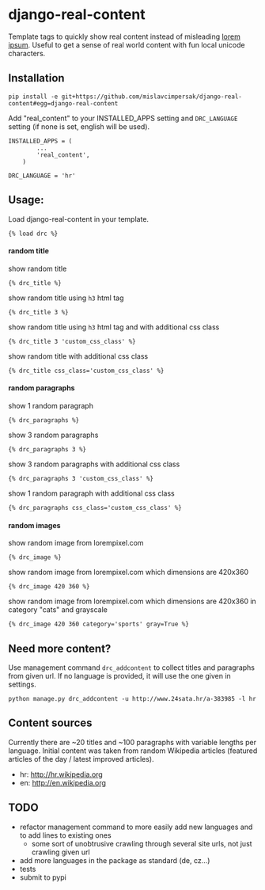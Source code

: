 # django-real-content

Template tags to quickly show real content instead of misleading [lorem ipsum](http://www.smashingmagazine.com/2010/01/06/lorem-ipsum-killing-designs/). Useful to get a sense of real world content with fun local unicode characters.

## Installation
```
pip install -e git+https://github.com/mislavcimpersak/django-real-content#egg=django-real-content
```

Add "real_content" to your INSTALLED_APPS setting and `DRC_LANGUAGE` setting (if none is set, english will be used).
```
INSTALLED_APPS = (
        ...
        'real_content',
    )

DRC_LANGUAGE = 'hr'
```

## Usage:
Load django-real-content in your template.
```
{% load drc %}
```

#### random title
show random title
```
{% drc_title %}
```
show random title using `h3` html tag
```
{% drc_title 3 %}
```
show random title using `h3` html tag and with additional css class
```
{% drc_title 3 'custom_css_class' %}
```
show random title with additional css class
```
{% drc_title css_class='custom_css_class' %}
```

#### random paragraphs
show 1 random paragraph
```
{% drc_paragraphs %}
```
show 3 random paragraphs
```
{% drc_paragraphs 3 %}
```
show 3 random paragraphs with additional css class
```
{% drc_paragraphs 3 'custom_css_class' %}
```
show 1 random paragraph with additional css class
```
{% drc_paragraphs css_class='custom_css_class' %}
```

#### random images
show random image from lorempixel.com
```
{% drc_image %}
```
show random image from lorempixel.com which dimensions are 420x360
```
{% drc_image 420 360 %}
```
show random image from lorempixel.com which dimensions are 420x360 in category "cats" and grayscale
```
{% drc_image 420 360 category='sports' gray=True %}
```

## Need more content?
Use management command `drc_addcontent` to collect titles and paragraphs from given url.
If no language is provided, it will use the one given in settings.

```
python manage.py drc_addcontent -u http://www.24sata.hr/a-383985 -l hr
```

## Content sources

Currently there are ~20 titles and ~100 paragraphs with variable lengths per language. Initial content was taken from random Wikipedia articles (featured articles of the day / latest improved articles).

- hr: http://hr.wikipedia.org
- en: http://en.wikipedia.org

## TODO
- refactor management command to more easily add new languages and to add lines to existing ones
    - some sort of unobtrusive crawling through several site urls, not just crawling given url
- add more languages in the package as standard (de, cz...)
- tests
- submit to pypi
